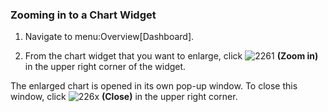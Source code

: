 ### Zooming in to a Chart Widget

1.  Navigate to menu:Overview\[Dashboard\].

2.  From the chart widget that you want to enlarge, click
    ![2261](../images/2261.png) **(Zoom in)** in the upper right corner of
    the widget.

The enlarged chart is opened in its own pop-up window. To close this
window, click ![226x](../images/226x.png) **(Close)** in the upper right
corner.
